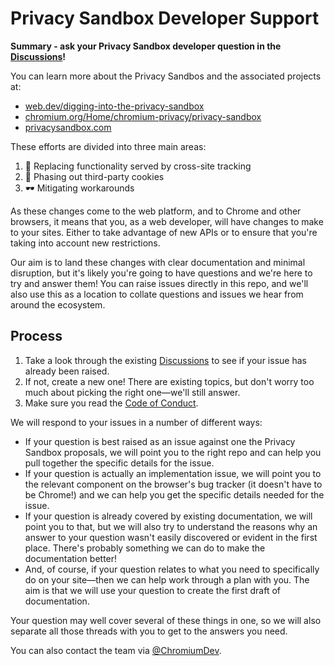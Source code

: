 # Privacy Sandbox Developer Support

**Summary - ask your Privacy Sandbox developer question in the [Discussions](https://github.com/GoogleChromeLabs/privacy-sandbox-dev-support/discussions)!**

You can learn more about the Privacy Sandbos and the associated projects at:

* [web.dev/digging-into-the-privacy-sandbox](https://web.dev/digging-into-the-privacy-sandbox/)
* [chromium.org/Home/chromium-privacy/privacy-sandbox](https://www.chromium.org/Home/chromium-privacy/privacy-sandbox)
* [privacysandbox.com](https://privacysandbox.com/)

These efforts are divided into three main areas:

1. 🧰 Replacing functionality served by cross-site tracking
2. 🍪 Phasing out third-party cookies
3. 🕶️ Mitigating workarounds

As these changes come to the web platform, and to Chrome and other browsers, it means
that you, as a web developer, will have changes to make to your sites. Either to
take advantage of new APIs or to ensure that you're taking into account
new restrictions.

Our aim is to land these changes with clear documentation and minimal disruption, but
it's likely you're going to have questions and we're here to try and answer
them! You can raise issues directly in this repo, and we'll also use this as a
location to collate questions and issues we hear from around the ecosystem.

## Process

1. Take a look through the existing [Discussions](https://github.com/GoogleChromeLabs/privacy-sandbox-dev-support/discussions)
   to see if your issue has already been raised.
2. If not, create a new one! There are existing topics, but don't worry too much
   about picking the right one—we'll still answer.
3. Make sure you read the [Code of Conduct](/code-of-conduct.md).

We will respond to your issues in a number of different ways:

* If your question is best raised as an issue against one the Privacy Sandbox
  proposals, we will point you to the right repo and can help you pull together
  the specific details for the issue.
* If your question is actually an implementation issue, we will point you to the
  relevant component on the browser's bug tracker (it doesn't have to be Chrome!)
  and we can help you get the specific details needed for the issue.
* If your question is already covered by existing documentation, we will point
  you to that, but we will also try to understand the reasons why an answer to your 
  question wasn't easily discovered or evident in the first place. There's probably 
  something we can do to make the documentation better!
* And, of course, if your question relates to what you need to specifically do
  on your site—then we can help work through a plan with you. The aim is that
  we will use your question to create the first draft of documentation.

Your question may well cover several of these things in one, so we will also
separate all those threads with you to get to the answers you need.

You can also contact the team via
[@ChromiumDev](https://twitter.com/ChromiumDev).
